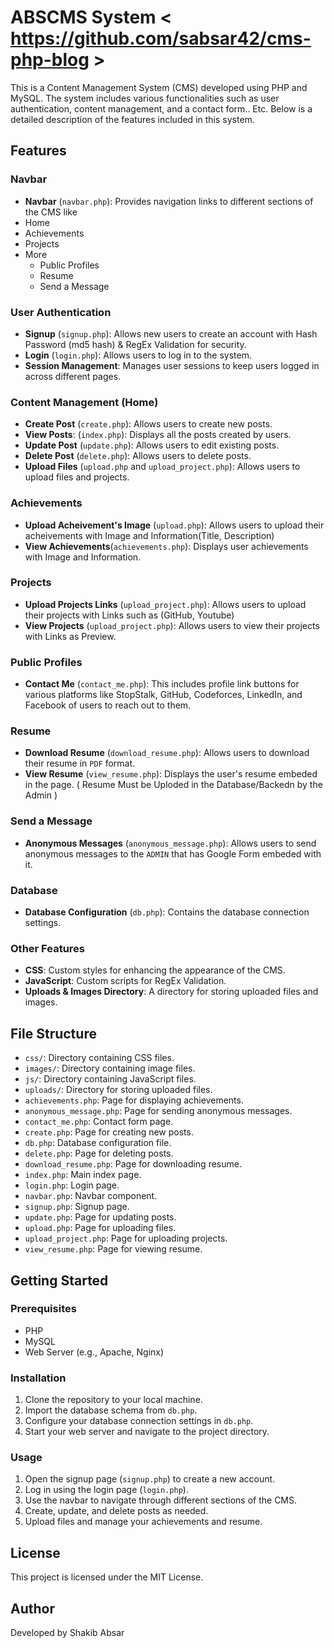 # ABSCMS System < https://github.com/sabsar42/cms-php-blog >

This is a Content Management System (CMS) developed using PHP and MySQL. The system includes various functionalities such as user authentication, content management, and a contact form.. Etc. Below is a detailed description of the features included in this system.

## Features

### Navbar

- **Navbar** (`navbar.php`): Provides navigation links to different sections of the CMS like
- Home
- Achievements
- Projects
- More
  - Public Profiles
  - Resume
  - Send a Message

### User Authentication

- **Signup** (`signup.php`): Allows new users to create an account with Hash Password (md5 hash) & RegEx Validation for security.
- **Login** (`login.php`): Allows users to log in to the system.
- **Session Management**: Manages user sessions to keep users logged in across different pages.

### Content Management (Home)

- **Create Post** (`create.php`): Allows users to create new posts.
- **View Posts**: (`index.php`): Displays all the posts created by users.
- **Update Post** (`update.php`): Allows users to edit existing posts.
- **Delete Post** (`delete.php`): Allows users to delete posts.
- **Upload Files** (`upload.php` and `upload_project.php`): Allows users to upload files and projects.

### Achievements

- **Upload Acheivement's Image** (`upload.php`): Allows users to upload their acheivements with Image and Information(Title, Description)
- **View Achievements**(`achievements.php`): Displays user achievements with Image and Information.

### Projects

- **Upload Projects Links** (`upload_project.php`): Allows users to upload their projects with Links such as (GitHub, Youtube)
- **View Projects** (`upload_project.php`): Allows users to view their projects with Links as Preview.

### Public Profiles

- **Contact Me** (`contact_me.php`): This includes profile link buttons for various platforms like StopStalk, GitHub, Codeforces, LinkedIn, and Facebook of users to reach out to them.

### Resume

- **Download Resume** (`download_resume.php`): Allows users to download their resume in `PDF` format.
- **View Resume** (`view_resume.php`): Displays the user's resume embeded in the page. ( Resume Must be Uploded in the Database/Backedn by the Admin )

### Send a Message

- **Anonymous Messages** (`anonymous_message.php`): Allows users to send anonymous messages to the `ADMIN` that has Google Form embeded with it.

### Database

- **Database Configuration** (`db.php`): Contains the database connection settings.

### Other Features

- **CSS**: Custom styles for enhancing the appearance of the CMS.
- **JavaScript**: Custom scripts for RegEx Validation.
- **Uploads & Images Directory**: A directory for storing uploaded files and images.

## File Structure

- `css/`: Directory containing CSS files.
- `images/`: Directory containing image files.
- `js/`: Directory containing JavaScript files.
- `uploads/`: Directory for storing uploaded files.
- `achievements.php`: Page for displaying achievements.
- `anonymous_message.php`: Page for sending anonymous messages.
- `contact_me.php`: Contact form page.
- `create.php`: Page for creating new posts.
- `db.php`: Database configuration file.
- `delete.php`: Page for deleting posts.
- `download_resume.php`: Page for downloading resume.
- `index.php`: Main index page.
- `login.php`: Login page.
- `navbar.php`: Navbar component.
- `signup.php`: Signup page.
- `update.php`: Page for updating posts.
- `upload.php`: Page for uploading files.
- `upload_project.php`: Page for uploading projects.
- `view_resume.php`: Page for viewing resume.

## Getting Started

### Prerequisites

- PHP
- MySQL
- Web Server (e.g., Apache, Nginx)

### Installation

1. Clone the repository to your local machine.
2. Import the database schema from `db.php`.
3. Configure your database connection settings in `db.php`.
4. Start your web server and navigate to the project directory.

### Usage

1. Open the signup page (`signup.php`) to create a new account.
2. Log in using the login page (`login.php`).
3. Use the navbar to navigate through different sections of the CMS.
4. Create, update, and delete posts as needed.
5. Upload files and manage your achievements and resume.

## License

This project is licensed under the MIT License.

## Author

Developed by Shakib Absar
